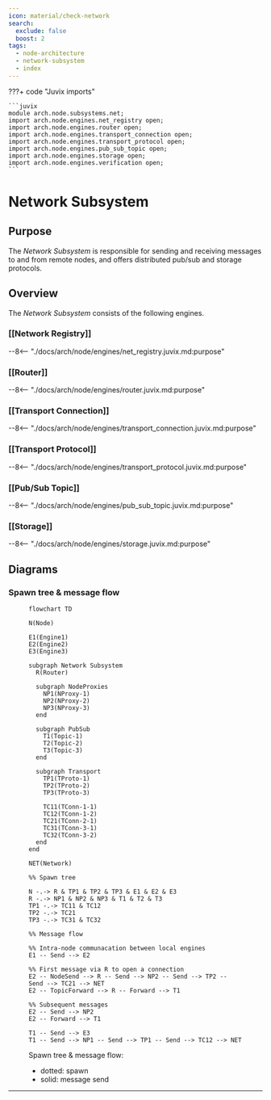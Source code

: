 ```yaml
---
icon: material/check-network
search:
  exclude: false
  boost: 2
tags:
  - node-architecture
  - network-subsystem
  - index
---
```


???+ code "Juvix imports"

    ```juvix
    module arch.node.subsystems.net;
    import arch.node.engines.net_registry open;
    import arch.node.engines.router open;
    import arch.node.engines.transport_connection open;
    import arch.node.engines.transport_protocol open;
    import arch.node.engines.pub_sub_topic open;
    import arch.node.engines.storage open;
    import arch.node.engines.verification open;
    ```

# Network Subsystem

## Purpose

The *Network Subsystem* is responsible for
sending and receiving messages to and from remote nodes,
and offers distributed pub/sub and storage protocols.

## Overview

The *Network Subsystem* consists of the following engines.

### [[Network Registry]]

--8<-- "./docs/arch/node/engines/net_registry.juvix.md:purpose"

### [[Router]]

--8<-- "./docs/arch/node/engines/router.juvix.md:purpose"

### [[Transport Connection]]

--8<-- "./docs/arch/node/engines/transport_connection.juvix.md:purpose"

### [[Transport Protocol]]

--8<-- "./docs/arch/node/engines/transport_protocol.juvix.md:purpose"

### [[Pub/Sub Topic]]

--8<-- "./docs/arch/node/engines/pub_sub_topic.juvix.md:purpose"

### [[Storage]]

--8<-- "./docs/arch/node/engines/storage.juvix.md:purpose"

## Diagrams

### Spawn tree & message flow

<figure markdown="span">

```mermaid
flowchart TD

N(Node)

E1(Engine1)
E2(Engine2)
E3(Engine3)

subgraph Network Subsystem
  R(Router)

  subgraph NodeProxies
    NP1(NProxy-1)
    NP2(NProxy-2)
    NP3(NProxy-3)
  end

  subgraph PubSub
    T1(Topic-1)
    T2(Topic-2)
    T3(Topic-3)
  end

  subgraph Transport
    TP1(TProto-1)
    TP2(TProto-2)
    TP3(TProto-3)

    TC11(TConn-1-1)
    TC12(TConn-1-2)
    TC21(TConn-2-1)
    TC31(TConn-3-1)
    TC32(TConn-3-2)
  end
end

NET(Network)

%% Spawn tree

N -.-> R & TP1 & TP2 & TP3 & E1 & E2 & E3
R -.-> NP1 & NP2 & NP3 & T1 & T2 & T3
TP1 -.-> TC11 & TC12
TP2 -.-> TC21
TP3 -.-> TC31 & TC32

%% Message flow

%% Intra-node communacation between local engines
E1 -- Send --> E2

%% First message via R to open a connection
E2 -- NodeSend --> R -- Send --> NP2 -- Send --> TP2 -- Send --> TC21 --> NET
E2 -- TopicForward --> R -- Forward --> T1

%% Subsequent messages
E2 -- Send --> NP2
E2 -- Forward --> T1

T1 -- Send --> E3
T1 -- Send --> NP1 -- Send --> TP1 -- Send --> TC12 --> NET
```
<figcaption markdown="span">

Spawn tree & message flow:
- dotted: spawn
- solid: message send

</figcaption>

</figure>

---
